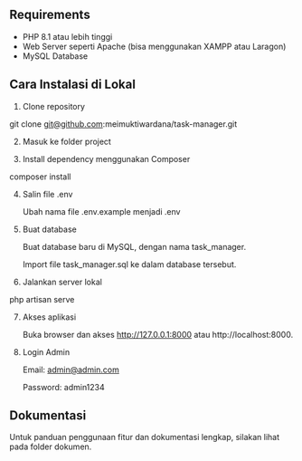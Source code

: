 ## Requirements

- PHP 8.1 atau lebih tinggi
- Web Server seperti Apache (bisa menggunakan XAMPP atau Laragon)
- MySQL Database

## Cara Instalasi di Lokal

1. Clone repository

git clone git@github.com:meimuktiwardana/task-manager.git

2. Masuk ke folder project

3. Install dependency menggunakan Composer

composer install

4. Salin file .env

    Ubah nama file .env.example menjadi .env

5. Buat database

    Buat database baru di MySQL, dengan nama task_manager.

    Import file task_manager.sql ke dalam database tersebut.

6. Jalankan server lokal

php artisan serve

7. Akses aplikasi

    Buka browser dan akses http://127.0.0.1:8000 atau http://localhost:8000.

8. Login Admin

    Email: admin@admin.com

    Password: admin1234


## Dokumentasi

Untuk panduan penggunaan fitur dan dokumentasi lengkap, silakan lihat pada folder dokumen.
